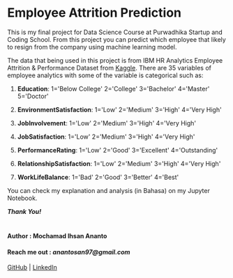 # Employee Attrition Prediction

This is my final project for Data Science Course at Purwadhika Startup and Coding School. From this project you can predict which employee that likely to resign from the company using machine learning model.

The data that being used in this project is from IBM HR Analytics Employee Attrition & Performance Dataset from [Kaggle](https://www.kaggle.com/pavansubhasht/ibm-hr-analytics-attrition-dataset/kernels). 
There are 35 variables of employee analytics with some of the variable is categorical such as:

1. **Education**: 1='Below College' 2='College' 3='Bachelor' 4='Master' 5='Doctor'

2. **EnvironmentSatisfaction**: 1='Low' 2='Medium' 3='High' 4='Very High'

3. **JobInvolvement**: 1='Low' 2='Medium' 3='High' 4='Very High'

4. **JobSatisfaction**: 1='Low' 2='Medium' 3='High' 4='Very High'

5. **PerformanceRating**: 1='Low' 2='Good' 3='Excellent' 4='Outstanding'

6. **RelationshipSatisfaction**: 1='Low' 2='Medium' 3='High' 4='Very High'

7. **WorkLifeBalance**: 1='Bad' 2='Good' 3='Better' 4='Best'

You can check my explanation and analysis (in Bahasa) on my Jupyter Notebook.

_**Thank You!**_
#
#### Author : Mochamad Ihsan Ananto
#### Reach me out : _anantosan97@gmail.com_

[GitHub](https://github.com/anantosan)
|
[LinkedIn](https://www.linkedin.com/in/mochamad-ihsan-ananto-4a70b8123/)
